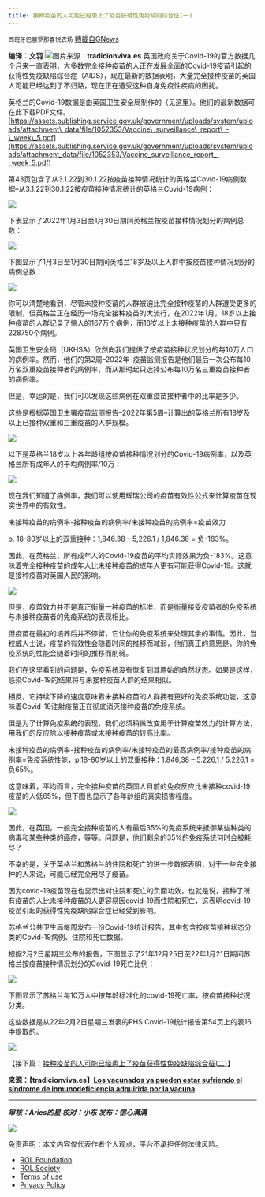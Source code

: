 ```yaml
---
title: 接种疫苗的人可能已经患上了疫苗获得性免疫缺陷综合征(一)
---
```

`西班牙巴塞罗那喜悦农场` [轉載自GNews](https://gnews.org/zh-hans/2128721/)

**编译：文羽**
![](https://assets.gnews.org/wp-content/uploads/2022/03/tempsnip接种疫苗的人可能已经患上了疫苗获得性免疫缺陷综合征.png)图片来源：**tradicionviva.es**
英国政府关于Covid-19的官方数据几个月来一直表明，大多数完全接种疫苗的人正在发展全面的Covid-19疫苗引起的获得性免疫缺陷综合症（AIDS），现在最新的数据表明，大量完全接种疫苗的英国人可能已经达到了不归路，现在正在遭受这种自身免疫性疾病的困扰。

英格兰的Covid-19数据是由英国卫生安全局制作的（见这里）。他们的最新数据可在此下载PDF文件。[https://assets.publishing.service.gov.uk/government/uploads/system/uploads/attachment\_data/file/1052353/Vaccine\_surveillance\_report\_-\_week\_5.pdf](https://assets.publishing.service.gov.uk/government/uploads/system/uploads/attachment_data/file/1052353/Vaccine_surveillance_report_-_week_5.pdf)

第43页包含了从3.1.22到30.1.22按疫苗接种情况统计的英格兰Covid-19病例数据–从3.1.22到30.1.22按疫苗接种情况统计的英格兰Covid-19病例：

![](https://assets.gnews.org/wp-content/uploads/2022/03/tempsnip英格兰Covid-19病例.png)

下表显示了2022年1月3日至1月30日期间英格兰按疫苗接种情况划分的病例总数：

![](https://assets.gnews.org/wp-content/uploads/2022/03/tempsnip2022年1月3日至1月30日期间英格兰按疫苗接种情况划分的病例总数.png)

下图显示了1月3日至1月30日期间英格兰18岁及以上人群中按疫苗接种情况划分的病例总数：

![](https://assets.gnews.org/wp-content/uploads/2022/03/tempsnip1月3日至1月30日期间英格兰18岁及以上人群中按疫苗接种情况划分的病.png)

你可以清楚地看到，尽管未接种疫苗的人群被迫比完全接种疫苗的人群遭受更多的限制，但英格兰正在经历一场完全接种疫苗的大流行，在2022年1月，18岁以上接种疫苗的人群记录了惊人的167万个病例，而18岁以上未接种疫苗的人群中只有228750个病例。

英国卫生安全局（UKHSA）欣然向我们提供了按疫苗接种状况划分的每10万人口的病例率。然而，他们的第2周–2022年–疫苗监测报告是他们最后一次公布每10万名双重疫苗接种者的病例率，而从那时起只选择公布每10万名三重疫苗接种者的病例率。

但是，幸运的是，我们可以发现这些病例在双重疫苗接种者中的比率是多少。

这些是根据英国卫生署疫苗监测报告–2022年第5周–计算出的英格兰所有18岁及以上已接种双重和三重疫苗的人群规模。

![](https://assets.gnews.org/wp-content/uploads/2022/03/tempsnip英国卫生署疫苗监测报告-2022年第5周-计算出的英格兰所有18岁及以上已接种双重和三重疫苗的人群规模.png)

以下是英格兰18岁以上各年龄组按疫苗接种情况划分的Covid-19病例率，以及英格兰所有成年人的平均病例率/10万：

![](https://assets.gnews.org/wp-content/uploads/2022/03/tempsnip18岁以上各年龄组按疫苗接种情况划分的Covid-19病例率.png)

现在我们知道了病例率，我们可以使用辉瑞公司的疫苗有效性公式来计算疫苗在现实世界中的有效性。

未接种疫苗的病例率-接种疫苗的病例率/未接种疫苗的病例率=疫苗效力

p. 18-80岁以上的双重接种：1,846.38 – 5,226.1 / 1,846.38 = 负-183%。

因此，在英格兰，所有成年人的Covid-19疫苗的平均实际效果为负-183%。这意味着完全接种疫苗的成年人比未接种疫苗的成年人更有可能获得Covid-19。这就是接种疫苗对英国人民的影响。

![](https://assets.gnews.org/wp-content/uploads/2022/03/tempsnip接种疫苗对英国人民的影响.png)

但是，疫苗效力并不是真正衡量一种疫苗的标准，而是衡量接受疫苗者的免疫系统与未接种疫苗者的免疫系统的表现相比。

但疫苗在最初的培养后并不停留，它让你的免疫系统来处理其余的事情。因此，当权威人士说，疫苗的有效性会随着时间的推移而减弱，他们真正的意思是，你的免疫系统的性能会随着时间的推移而削弱。

我们在这里看到的问题是，免疫系统没有恢复到其原始的自然状态。如果是这样，感染Covid-19的结果将与未接种疫苗人群的结果相似。

相反，它持续下降的速度意味着未接种疫苗的人群拥有更好的免疫系统功能，这意味着Covid-19注射疫苗正在彻底消灭接种疫苗的免疫系统。

但是为了计算免疫系统的表现，我们必须稍微改变用于计算疫苗效力的计算方法，用我们的反应除以接种疫苗或未接种疫苗的较高比率。

未接种疫苗的病例率-接种疫苗的病例率/未接种疫苗的最高病例率/接种疫苗的病例率=免疫系统性能，p.18-80岁以上的双重接种：1.846,38 – 5.226,1 / 5.226,1 = 负65%。

这意味着，平均而言，完全接种疫苗的英国人目前的免疫反应比未接种covid-19疫苗的人低65%，但下图也显示了各年龄组的真实损害程度。

![](https://assets.gnews.org/wp-content/uploads/2022/03/tempsnip完全接种疫苗的英国人目前的免疫反应比未接种covid-19疫苗的人.png)

因此，在英国，一般完全接种疫苗的人有最后35%的免疫系统来抵御某些种类的病毒和某些种类的癌症，等等。问题是，他们剩余的35%的免疫系统何时会被耗尽？

不幸的是，关于英格兰和苏格兰的住院和死亡的进一步数据表明，对于一些完全接种的人来说，可能已经完全用尽了疫苗。

因为covid-19疫苗现在也显示出对住院和死亡的负面功效，也就是说，接种了所有疫苗的人比未接种疫苗的人更容易因covid-19而住院和死亡，这表明covid-19疫苗引起的获得性免疫缺陷综合症已经受到影响。

苏格兰公共卫生局每周发布一份Covid-19统计报告，其中包含按疫苗接种状态分类的Covid-19病例、住院和死亡数据。

根据2月2日星期三公布的报告，下图显示了21年12月25日至22年1月21日期间苏格兰按疫苗接种情况划分的Covid-19死亡比例：

![](https://assets.gnews.org/wp-content/uploads/2022/03/tempsnip21年12月25日至22年1月21日期间苏格兰按疫苗接种情况划分的Covid-19死亡比例.png)

下图显示了苏格兰每10万人中按年龄标准化的covid-19死亡率，按疫苗接种状况分类。

这些数据是从22年2月2日星期三发表的PHS Covid-19统计报告第54页上的表16中提取的。

![](https://assets.gnews.org/wp-content/uploads/2022/03/tempsnip22年2月2日星期三发表的PHS-Covid-19统计报告第54页上的表16中提取的.png)

【接下篇：[接种疫苗的人可能已经患上了疫苗获得性免疫缺陷综合征(二)](https://gnews.org/zh-hans/2128905/)】

**来源：【tradicionviva.es】[Los vacunados ya pueden estar sufriendo el síndrome de inmunodeficiencia adquirida por la vacuna](https://www.tradicionviva.es/2022/02/10/los-vacunados-ya-pueden-estar-sufriendo-el-sindrome-de-inmunodeficiencia-adquirida-por-la-vacuna/?utm_source=mailpoet&amp;utm_medium=email&amp;utm_campaign=Novedades+Tradicion+Viva%E3%80%82)**

* * *

***审核：Aries的星
校对：小东
发布：信心满满***

![](https://assets.gnews.org/wp-content/uploads/2022/03/西喜-4.jpeg)

 

免责声明：本文内容仅代表作者个人观点，平台不承担任何法律风险。

- [ROL Foundation](https://rolfoundation.org/)
- [ROL Society](https://rolsociety.org/)
- [Terms of use](https://gnews.org/terms-of-use-3/)
- [Privacy Policy](https://gnews.org/privacy-policy/)
